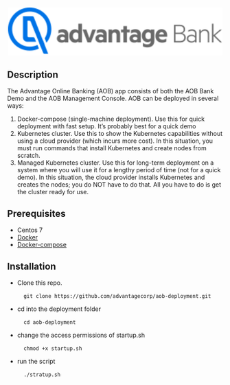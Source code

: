 <p align="center">
  <a href="https://ci.advantageonlinebanking.com/" target="blank"><img  width=500 src="https://github.com/advantagecorp/aob-deployment/blob/master/advantageBank-logo.svg" alt="Advantage Bank logo"></a>
</p>

## Description
The Advantage Online Banking (AOB) app consists of both the AOB Bank Demo and the AOB Management Console. AOB can be deployed in several ways:
1.	Docker-compose (single-machine deployment). Use this for quick deployment with fast setup. It’s  probably best for a quick demo
2.	Kubernetes cluster. Use this to show the Kubernetes capabilities without using a cloud provider (which incurs more cost). In this situation, you must run commands that install Kubernetes and create nodes from scratch.
3.	Managed Kubernetes cluster. Use this for long-term deployment on a system where you will use it for a lengthy period of time (not for a quick demo). In this situation, the cloud provider installs Kubernetes and creates the nodes; you do NOT have to do that. All you have to do is get the cluster ready for use.

## Prerequisites
-   Centos 7
- [Docker](https://docs.docker.com/engine/install/centos/)
- [Docker-compose](https://docs.docker.com/compose/install/)

## Installation
- Clone this repo.

		git clone https://github.com/advantagecorp/aob-deployment.git

- cd into the deployment folder

		cd aob-deployment
		
- change the access permissions of startup.sh

        chmod +x startup.sh
        
- run the script

        ./stratup.sh
		

		
